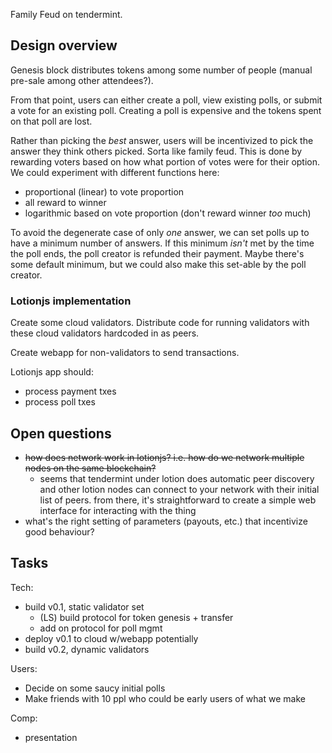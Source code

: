 Family Feud on tendermint.

## Design overview
Genesis block distributes tokens among some number of people (manual pre-sale among other attendees?).

From that point, users can either create a poll, view existing polls, or submit a vote for an existing
poll. Creating a poll is expensive and the tokens spent on that poll are lost.

Rather than picking the *best* answer, users will be incentivized to pick the answer they think others
picked. Sorta like family feud. This is done by rewarding voters based on how what portion of votes were for
their option. We could experiment with different functions here:
- proportional (linear) to vote proportion
- all reward to winner
- logarithmic based on vote proportion (don't reward winner *too* much)

To avoid the degenerate case of only *one* answer, we can set polls up to have a minimum number of answers. If
this minimum *isn't* met by the time the poll ends, the poll creator is refunded their payment. Maybe there's
some default minimum, but we could also make this set-able by the poll creator.

### Lotionjs implementation

Create some cloud validators. Distribute code for running validators with these cloud validators hardcoded in
as peers.

Create webapp for non-validators to send transactions.

Lotionjs app should:
- process payment txes
- process poll txes

## Open questions
- ~~how does network work in lotionjs? i.e. how do we network multiple nodes on the same blockchain?~~
  - seems that tendermint under lotion does automatic peer discovery and other lotion nodes can connect to
    your network with their initial list of peers. from there, it's straightforward to create a simple web
    interface for interacting with the thing
- what's the right setting of parameters (payouts, etc.) that incentivize good behaviour?

## Tasks
Tech:
- build v0.1, static validator set
  - (LS) build protocol for token genesis + transfer
  - add on protocol for poll mgmt
- deploy v0.1 to cloud w/webapp potentially
- build v0.2, dynamic validators

Users:
- Decide on some saucy initial polls
- Make friends with 10 ppl who could be early users of what we make

Comp:
- presentation
